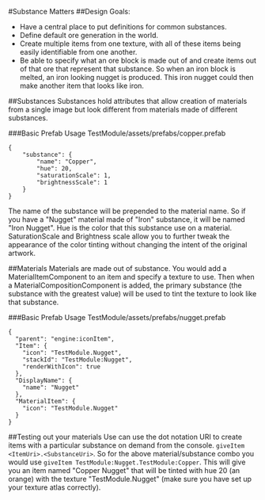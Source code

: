 #Substance Matters
##Design Goals:
- Have a central place to put definitions for common substances.
- Define default ore generation in the world.
- Create multiple items from one texture, with all of these items being easily identifiable from one another.
- Be able to specify what an ore block is made out of and create items out of that ore that represent that substance. So when an iron block is melted, an iron looking nugget is produced. This iron nugget could then make another item that looks like iron.

##Substances
Substances hold attributes that allow creation of materials from a single image but look different from materials made of different substances.

###Basic Prefab Usage
TestModule/assets/prefabs/copper.prefab
```
{
    "substance": {
        "name": "Copper",
        "hue": 20,
        "saturationScale": 1,
        "brightnessScale": 1
    }
}
```

The name of the substance will be prepended to the material name.  So if you have a "Nugget" material made of "Iron" substance, it will be named "Iron Nugget".  Hue is the color that this substance use on a material.  SaturationScale and Brightness scale allow you to further tweak the appearance of the color tinting without changing the intent of the original artwork.
 
##Materials
Materials are made out of substance.  You would add a MaterialItemComponent to an item and specify a texture to use.  Then when a MaterialCompositionComponent is added, the primary substance (the substance with the greatest value) will be used to tint the texture to look like that substance.

###Basic Prefab Usage
TestModule/assets/prefabs/nugget.prefab
```
{
  "parent": "engine:iconItem",
  "Item": {
    "icon": "TestModule.Nugget",
    "stackId": "TestModule:Nugget",
    "renderWithIcon": true
  },
  "DisplayName": {
    "name": "Nugget"
  },
  "MaterialItem": {
    "icon": "TestModule.Nugget"
  }
}
```

##Testing out your materials
Use can use the dot notation URI to create items with a particular substance on demand from the console. ```giveItem <ItemUri>.<SubstanceUri>```.  So for the above material/substance combo you would use ```giveItem TestModule:Nugget.TestModule:Copper```.  This will give you an item named "Copper Nugget" that will be tinted with hue 20 (an orange) with the texture "TestModule.Nugget" (make sure you have set up your texture atlas correctly).
